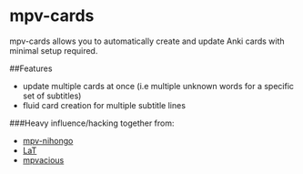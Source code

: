 # mpv-cards

mpv-cards allows you to automatically create and update Anki cards with minimal setup required.

##Features

- update multiple cards at once (i.e multiple unknown words for a specific set of subtitles)
- fluid card creation for multiple subtitle lines

###Heavy influence/hacking together from:

- [mpv-nihongo](https://github.com/pigoz/mpv-nihongo)
- [LaT](https://github.com/pigoz/lat)
- [mpvacious](https://github.com/Ajatt-Tools/mpvacious)
